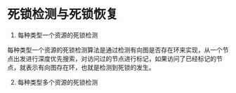 # 死锁检测与死锁恢复

1. 每种类型一个资源的死锁检测

每种类型一个资源的死锁检测算法是通过检测有向图是否存在环来实现，从一个节点出发进行深度优先搜索，对访问过的节点进行标记，如果访问了已经标记的节点，就表示有向图存在环，也就是检测到死锁的发生。

2. 每种类型多个资源的死锁检测

